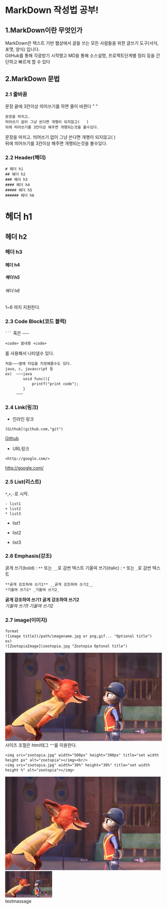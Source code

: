 # MarkDown 작성법 공부!
## 1.MarkDown이란 무엇인가
MarkDown은 텍스트 기반 웹상에서 글을 쓰는 모든 사람들을 위한 글쓰기 도구(서식, 포맷, 양식) 입니다.   
GitHub를 통해 각광받기 시작했고 MD을 통해 소스설명, 프로젝트단계별 정리 등을 간단하고 빠르게 할 수 있다   
## 2.MarkDown 문법
### 2.1 줄바꿈
문장 끝에 3칸이상 띄어쓰기를 하면 줄이 바뀐다 "   "   
~~~
문장을 마치고.
띄어쓰기 없이 그냥 쓴다면 개행이 되지않고(   )   
뒤에 띄어쓰기를 3칸이상 해주면 개행되는것을 볼수있다.
~~~
문장을 마치고.
띄어쓰기 없이 그냥 쓴다면 개행이 되지않고(   )   
뒤에 띄어쓰기를 3칸이상 해주면 개행되는것을 볼수있다.   
### 2.2 Header(헤더)
~~~
# 헤더 h1
## 헤더 h2
### 헤더 h3
#### 헤더 h4
##### 헤더 h5
###### 헤더 h6
~~~
# 헤더 h1
## 헤더 h2
### 헤더 h3
#### 헤더 h4
##### 헤더 h5
###### 헤더 h6
1~6 까지 지원한다.   
### 2.3 Code Block(코드 블럭)
<code>```</code> 혹은 <code>~~~</code>   
~~~
<code> 쓸내용 <code>
~~~
를 사용해서 나타낼수 있다.   
~~~
처음~~~옆에 타입을 지정해줄수도 있다.
java, c, javascript 등
ex)  ~~~java
        void func(){
            printf("print code");
        }
     ~~~ 
~~~
### 2.4 Link(링크)
- 인라인 링크   
~~~
[Github](github.com,"git")
~~~
[Github](github.com,"git")   
- URL링크   
~~~
<http://google.com/>
~~~
<http://google.com/>   
### 2.5 List(리스트)
<code>*</code>,<code>+</code>,<code>-</code>로 시작.  
~~~
- list1
+ list2
* list3
~~~
- list1
+ list2
* list3
### 2.6 Emphasis(강조)
굵게 쓰기(bold) : <code>**</code> 또는 <code>__</code>로 감싼 텍스트
기울여 쓰기(italic) : <code>*</code> 또는 <code>_</code>로 감싼 텍스트
~~~
**굵게 강조하여 쓰기1** __굵게 강조하여 쓰기2__   
*기울여 쓰기1* _기울여 쓰기2_   
~~~
**굵게 강조하여 쓰기1**     __굵게 강조하여 쓰기2__   
*기울여 쓰기1*   _기울여 쓰기2_    
### 2.7 image(이미지)
~~~
format
![image title](/path/imagename.jpg or png,gif... "Optional title")
ex)
![ZootopiaImage](zootopia.jpg "Zootopia Optonal title")
~~~
![ZootopiaImage](zootopia.jpg "Zootopia Optonal title")   
사이즈 조절은 html태그 <code>"<img width="" height=""></img>"</code>를 이용한다.   
~~~
<img src="zootopia.jpg" width="500px" height="300px" title="set width height px" alt="zootopia"></img><br/>
<img src="zootopia.jpg" width="30%" height="30%" title="set width height %" alt="zootopia"></img>
~~~
<img src="zootopia.jpg" width="500px" height="300px" title="set width height px" alt="zootopia"></img><br/>
<img src="zootopia.jpg" width="30%" height="30%" title="set width height %" alt="zootopia"></img>   
testmassage   
